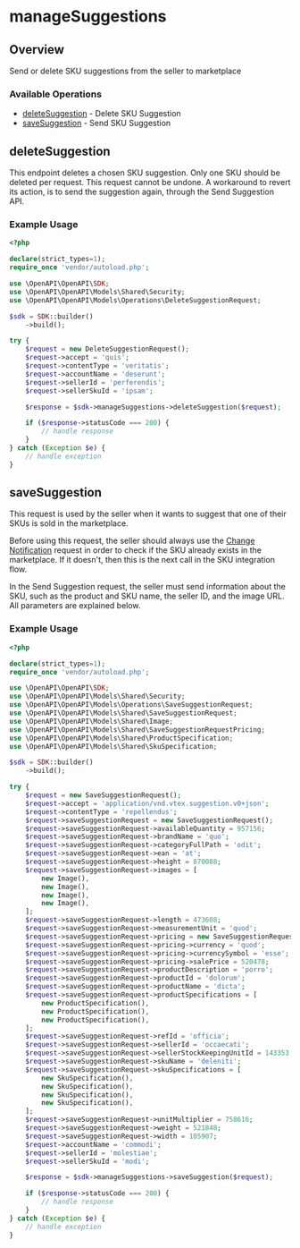 # manageSuggestions

## Overview

Send or delete SKU suggestions from the seller to marketplace

### Available Operations

* [deleteSuggestion](#deletesuggestion) - Delete SKU Suggestion
* [saveSuggestion](#savesuggestion) - Send SKU Suggestion

## deleteSuggestion

This endpoint deletes a chosen SKU suggestion. Only one SKU should be deleted per request. This request cannot be undone. A workaround to revert its action, is to send the suggestion again, through the Send Suggestion API.

### Example Usage

```php
<?php

declare(strict_types=1);
require_once 'vendor/autoload.php';

use \OpenAPI\OpenAPI\SDK;
use \OpenAPI\OpenAPI\Models\Shared\Security;
use \OpenAPI\OpenAPI\Models\Operations\DeleteSuggestionRequest;

$sdk = SDK::builder()
    ->build();

try {
    $request = new DeleteSuggestionRequest();
    $request->accept = 'quis';
    $request->contentType = 'veritatis';
    $request->accountName = 'deserunt';
    $request->sellerId = 'perferendis';
    $request->sellerSkuId = 'ipsam';

    $response = $sdk->manageSuggestions->deleteSuggestion($request);

    if ($response->statusCode === 200) {
        // handle response
    }
} catch (Exception $e) {
    // handle exception
}
```

## saveSuggestion

This request is used by the seller when it wants to suggest that one of their SKUs is sold in the marketplace.

Before using this request, the seller should always use the [Change Notification](https://developers.vtex.com/vtex-rest-api/reference/catalog-api-get-seller-sku-notification) request in order to check if the SKU already exists in the marketplace. If it doesn't, then this is the next call in the SKU integration flow.

In the Send Suggestion request, the seller must send information about the SKU, such as the product and SKU name, the seller ID, and the image URL. All parameters are explained below. 

### Example Usage

```php
<?php

declare(strict_types=1);
require_once 'vendor/autoload.php';

use \OpenAPI\OpenAPI\SDK;
use \OpenAPI\OpenAPI\Models\Shared\Security;
use \OpenAPI\OpenAPI\Models\Operations\SaveSuggestionRequest;
use \OpenAPI\OpenAPI\Models\Shared\SaveSuggestionRequest;
use \OpenAPI\OpenAPI\Models\Shared\Image;
use \OpenAPI\OpenAPI\Models\Shared\SaveSuggestionRequestPricing;
use \OpenAPI\OpenAPI\Models\Shared\ProductSpecification;
use \OpenAPI\OpenAPI\Models\Shared\SkuSpecification;

$sdk = SDK::builder()
    ->build();

try {
    $request = new SaveSuggestionRequest();
    $request->accept = 'application/vnd.vtex.suggestion.v0+json';
    $request->contentType = 'repellendus';
    $request->saveSuggestionRequest = new SaveSuggestionRequest();
    $request->saveSuggestionRequest->availableQuantity = 957156;
    $request->saveSuggestionRequest->brandName = 'quo';
    $request->saveSuggestionRequest->categoryFullPath = 'odit';
    $request->saveSuggestionRequest->ean = 'at';
    $request->saveSuggestionRequest->height = 870088;
    $request->saveSuggestionRequest->images = [
        new Image(),
        new Image(),
        new Image(),
        new Image(),
    ];
    $request->saveSuggestionRequest->length = 473608;
    $request->saveSuggestionRequest->measurementUnit = 'quod';
    $request->saveSuggestionRequest->pricing = new SaveSuggestionRequestPricing();
    $request->saveSuggestionRequest->pricing->currency = 'quod';
    $request->saveSuggestionRequest->pricing->currencySymbol = 'esse';
    $request->saveSuggestionRequest->pricing->salePrice = 520478;
    $request->saveSuggestionRequest->productDescription = 'porro';
    $request->saveSuggestionRequest->productId = 'dolorum';
    $request->saveSuggestionRequest->productName = 'dicta';
    $request->saveSuggestionRequest->productSpecifications = [
        new ProductSpecification(),
        new ProductSpecification(),
        new ProductSpecification(),
    ];
    $request->saveSuggestionRequest->refId = 'officia';
    $request->saveSuggestionRequest->sellerId = 'occaecati';
    $request->saveSuggestionRequest->sellerStockKeepingUnitId = 143353;
    $request->saveSuggestionRequest->skuName = 'deleniti';
    $request->saveSuggestionRequest->skuSpecifications = [
        new SkuSpecification(),
        new SkuSpecification(),
        new SkuSpecification(),
        new SkuSpecification(),
    ];
    $request->saveSuggestionRequest->unitMultiplier = 758616;
    $request->saveSuggestionRequest->weight = 521848;
    $request->saveSuggestionRequest->width = 105907;
    $request->accountName = 'commodi';
    $request->sellerId = 'molestiae';
    $request->sellerSkuId = 'modi';

    $response = $sdk->manageSuggestions->saveSuggestion($request);

    if ($response->statusCode === 200) {
        // handle response
    }
} catch (Exception $e) {
    // handle exception
}
```

